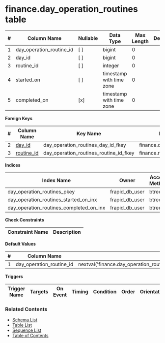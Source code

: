 # finance.day_operation_routines table



| # | Column Name | Nullable | Data Type | Max Length | Description |
| --- | --- | --- | --- | --- | --- |
| 1 | day_operation_routine_id | [ ] | bigint | 0 |  |
| 2 | day_id | [ ] | bigint | 0 |  |
| 3 | routine_id | [ ] | integer | 0 |  |
| 4 | started_on | [ ] | timestamp with time zone | 0 |  |
| 5 | completed_on | [x] | timestamp with time zone | 0 |  |



**Foreign Keys**

| # | Column Name | Key Name | References |
| --- | --- | --- | --- |
| 2 | [day_id](../finance/day_operation.md) | day_operation_routines_day_id_fkey | finance.day_operation.day_id |
| 3 | [routine_id](../finance/routines.md) | day_operation_routines_routine_id_fkey | finance.routines.routine_id |



**Indices**

| Index Name | Owner | Access Method | Definition | Description |
| --- | --- | --- | --- | --- |
| day_operation_routines_pkey | frapid_db_user | btree | day_operation_routine_id |  |
| day_operation_routines_started_on_inx | frapid_db_user | btree | started_on |  |
| day_operation_routines_completed_on_inx | frapid_db_user | btree | completed_on |  |



**Check Constraints**

| Constraint Name | Description |
| --- | --- |



**Default Values**

| # | Column Name | Default |
| --- | --- | --- |
| 1 | day_operation_routine_id | nextval('finance.day_operation_routines_day_operation_routine_id_seq'::regclass) |


**Triggers**

| Trigger Name | Targets | On Event | Timing | Condition | Order | Orientation | Description |
| --- | --- | --- | --- | --- | --- | --- | --- |


### Related Contents
* [Schema List](../../schemas.md)
* [Table List](../../tables.md)
* [Sequence List](../../sequences.md)
* [Table of Contents](../../README.md)

